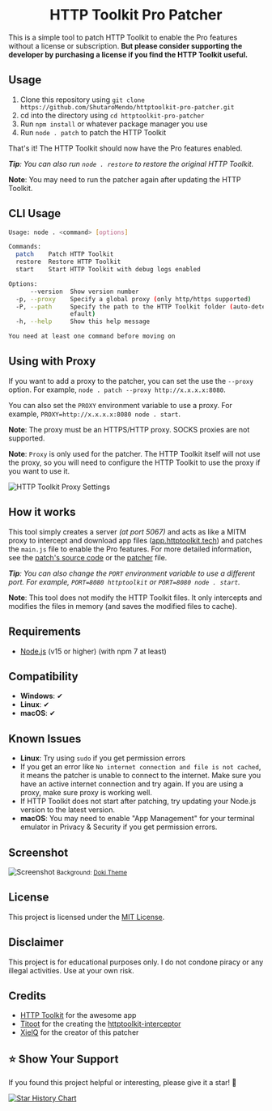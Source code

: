 <h1 align="center">HTTP Toolkit Pro Patcher</h1>

This is a simple tool to patch HTTP Toolkit to enable the Pro features without a license or subscription. **But please consider supporting the developer by purchasing a license if you find the HTTP Toolkit useful.**

## Usage

1. Clone this repository using `git clone https://github.com/ShutaroMendo/httptoolkit-pro-patcher.git`
2. cd into the directory using `cd httptoolkit-pro-patcher`
3. Run `npm install` or whatever package manager you use
4. Run `node . patch` to patch the HTTP Toolkit

That's it! The HTTP Toolkit should now have the Pro features enabled.

***Tip**: You can also run `node . restore` to restore the original HTTP Toolkit.*

**Note**: You may need to run the patcher again after updating the HTTP Toolkit.

## CLI Usage

```sh
Usage: node . <command> [options]

Commands:
  patch    Patch HTTP Toolkit
  restore  Restore HTTP Toolkit
  start    Start HTTP Toolkit with debug logs enabled

Options:
      --version  Show version number                                   [boolean]
  -p, --proxy    Specify a global proxy (only http/https supported)     [string]
  -P, --path     Specify the path to the HTTP Toolkit folder (auto-detected by d
                 efault)                                                [string]
  -h, --help     Show this help message                                [boolean]

You need at least one command before moving on
```

## Using with Proxy

If you want to add a proxy to the patcher, you can set the use the `--proxy` option. For example, `node . patch --proxy http://x.x.x.x:8080`.

You can also set the `PROXY` environment variable to use a proxy. For example, `PROXY=http://x.x.x.x:8080 node . start`.

**Note**: The proxy must be an HTTPS/HTTP proxy. SOCKS proxies are not supported.

**Note**: `Proxy` is only used for the patcher. The HTTP Toolkit itself will not use the proxy, so you will need to configure the HTTP Toolkit to use the proxy if you want to use it.

![HTTP Toolkit Proxy Settings](https://i.imgur.com/Ti2vIgb.png)

## How it works

This tool simply creates a server *(at port 5067)* and acts as like a MITM proxy to intercept and download app files ([app.httptoolkit.tech](https://app.httptoolkit.tech)) and patches the `main.js` file to enable the Pro features. For more detailed information, see the [patch's source code](patch.js) or the [patcher](index.js) file.

***Tip**: You can also change the `PORT` environment variable to use a different port. For example, `PORT=8080 httptoolkit` or `PORT=8080 node . start`.*

**Note**: This tool does not modify the HTTP Toolkit files. It only intercepts and modifies the files in memory (and saves the modified files to cache).

## Requirements

- [Node.js](https://nodejs.org) (v15 or higher) (with npm 7 at least)

## Compatibility

- **Windows**: ✔
- **Linux**: ✔
- **macOS**: ✔

## Known Issues

- **Linux**: Try using `sudo` if you get permission errors
- If you get an error like `No internet connection and file is not cached`, it means the patcher is unable to connect to the internet. Make sure you have an active internet connection and try again. If you are using a proxy, make sure proxy is working well.
- If HTTP Toolkit does not start after patching, try updating your Node.js version to the latest version.
- **macOS**: You may need to enable "App Management" for your terminal emulator in Privacy & Security if you get permission errors.

## Screenshot

![Screenshot](https://i.imgur.com/eAmDmZF.png)
<small>Background: [Doki Theme](https://github.com/doki-theme/doki-theme-vscode)</small>

## License

This project is licensed under the [MIT License](LICENSE).

## Disclaimer

This project is for educational purposes only. I do not condone piracy or any illegal activities. Use at your own risk.

## Credits

- [HTTP Toolkit](https://httptoolkit.com) for the awesome app
- [Titoot](https://github.com/Titoot) for the creating the [httptoolkit-interceptor](https://github.com/Titoot/httptoolkit-interceptor)
- [XielQ](https://github.com/XielQs) for the creator of this patcher

## ⭐️ Show Your Support

If you found this project helpful or interesting, please give it a star! 🌟

[![Star History Chart](https://api.star-history.com/svg?repos=XielQs/httptoolkit-pro-patcher&type=Date)](https://star-history.com/#XielQs/httptoolkit-pro-patcher&Date)
